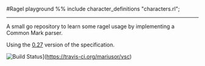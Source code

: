 #Ragel playground
%% include character_definitions "characters.rl";

---

A small go repository to learn some ragel usage by implementing a Common Mark parser.

Using the [0.27](http://spec.commonmark.org/0.27/) version of the specification.

![Build Status](https://travis-ci.org/mariusor/ragel-playgrnd.svg?branch=master)](https://travis-ci.org/mariusor/vsc)
